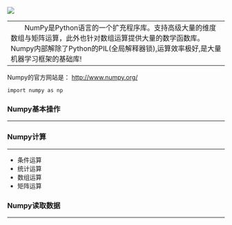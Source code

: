 ![](https://i.imgur.com/Mppay8o.jpg)

<table><tr><td>&emsp;&emsp;NumPy是Python语言的一个扩充程序库。支持高级大量的维度数组与矩阵运算，此外也针对数组运算提供大量的数学函数库。Numpy内部解除了Python的PIL(全局解释器锁),运算效率极好,是大量机器学习框架的基础库!</td></tr></table>

Numpy的官方网站是： http://www.numpy.org/

    import numpy as np

### Numpy基本操作 ###

----------

### Numpy计算 ###

----------

- 条件运算
- 统计运算
- 数组运算
- 矩阵运算

### Numpy读取数据 ###

----------

